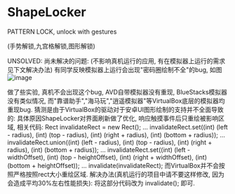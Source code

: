 # ShapeLocker
PATTERN LOCK, unlock with gestures

(手势解锁,九宫格解锁,图形解锁)

UNSOLVED:
尚未解决的问题:
 (不影响真机运行的应用, 有在模拟器上运行的需求见下文解决办法)
 有同学反映模拟器上运行会出现"密码圈绘制不全"的bug, 如图
 ![image](https://github.com/panespanes/ShapeLocker/blob/master/mdp.png)
 
 做了些实验, 真机不会出现这个bug, AVD自带模拟器没有重现, BlueStacks模拟器没有类似情况, 而"靠谱助手","海马玩","逍遥模拟器"等VirtualBox底层的模拟器均重现bug.
 猜测是由于VirtualBox的驱动对于安卓UI图形绘制的支持并不全面导致的:
 具体原因ShapeLocker对界面刷新做了优化, 响应触摸事件后只重绘被影响区域, 
 相关代码:    Rect invalidateRect = new Rect();
              ...
              invalidateRect.set((int) (left - radius), (int) (top - radius), (int) (right + radius), (int) (bottom + radius));
              ...
              invalidateRect.union((int) (left - radius), (int) (top - radius), (int) (right + radius), (int) (bottom + radius));
              ...
              invalidateRect.set((int) (left - widthOffset), (int) (top - heightOffset), (int) (right + widthOffset), (int) (bottom +                  heightOffset));
              ...
              invalidate(invalidateRect);
 而VirtualBox并不会按照严格按照rect大小重绘区域.
 解决办法(真机运行的项目中请不要这样修改, 因为会造成平均30%左右性能损失):
 将这部分代码改为
              invalidate();
 即可.

